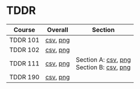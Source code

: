 # TDDR

| Course | Overall | Section |
| ------ | ------- | ------- |
| TDDR 101 | [csv](https://github.com/UCSD-Historical-Enrollment-Data/2024Spring/blob/main/overall/TDDR%20101.csv), [png](https://raw.githubusercontent.com/UCSD-Historical-Enrollment-Data/2024Spring/main/plot_overall/TDDR%20101.png) |  |
| TDDR 102 | [csv](https://github.com/UCSD-Historical-Enrollment-Data/2024Spring/blob/main/overall/TDDR%20102.csv), [png](https://raw.githubusercontent.com/UCSD-Historical-Enrollment-Data/2024Spring/main/plot_overall/TDDR%20102.png) |  |
| TDDR 111 | [csv](https://github.com/UCSD-Historical-Enrollment-Data/2024Spring/blob/main/overall/TDDR%20111.csv), [png](https://raw.githubusercontent.com/UCSD-Historical-Enrollment-Data/2024Spring/main/plot_overall/TDDR%20111.png) | Section A: [csv](https://github.com/UCSD-Historical-Enrollment-Data/2024Spring/blob/main/section/TDDR%20111_A.csv), [png](https://raw.githubusercontent.com/UCSD-Historical-Enrollment-Data/2024Spring/main/plot_section/TDDR%20111_A.png)<br>Section B: [csv](https://github.com/UCSD-Historical-Enrollment-Data/2024Spring/blob/main/section/TDDR%20111_B.csv), [png](https://raw.githubusercontent.com/UCSD-Historical-Enrollment-Data/2024Spring/main/plot_section/TDDR%20111_B.png) |
| TDDR 190 | [csv](https://github.com/UCSD-Historical-Enrollment-Data/2024Spring/blob/main/overall/TDDR%20190.csv), [png](https://raw.githubusercontent.com/UCSD-Historical-Enrollment-Data/2024Spring/main/plot_overall/TDDR%20190.png) |  |
